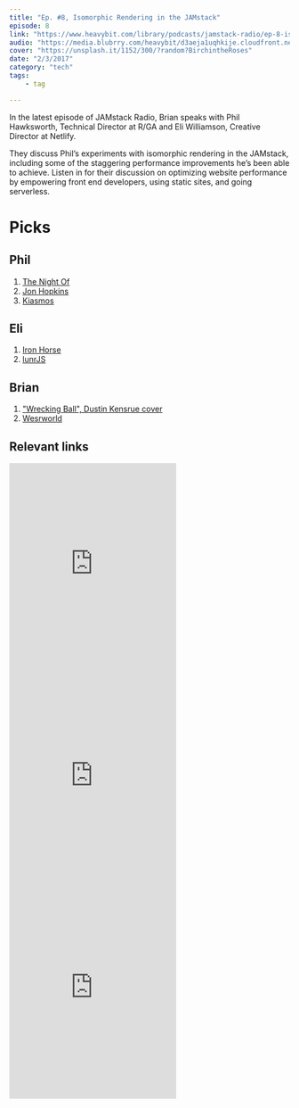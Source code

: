```yaml
---
title: "Ep. #8, Isomorphic Rendering in the JAMstack"
episode: 8
link: "https://www.heavybit.com/library/podcasts/jamstack-radio/ep-8-isomorphic-rendering-in-the-jamstack/"
audio: "https://media.blubrry.com/heavybit/d3aeja1uqhkije.cloudfront.net/podcasts/jamstack-radio/20161109-jamstack-radio-008.mp3"
cover: "https://unsplash.it/1152/300/?random?BirchintheRoses"
date: "2/3/2017"
category: "tech"
tags:
    - tag

---
```


In the latest episode of JAMstack Radio, Brian speaks with Phil Hawksworth, Technical Director at R/GA and Eli Williamson, Creative Director at Netlify.

They discuss Phil’s experiments with isomorphic rendering in the JAMstack, including some of the staggering performance improvements he’s been able to achieve. Listen in for their discussion on optimizing website performance by empowering front end developers, using static sites, and going serverless.

# Picks

## Phil

1. [The Night Of](https://www.hbo.com/the-night-of)
1. [Jon Hopkins](https://open.spotify.com/artist/7yxi31szvlbwvKq9dYOmFI?si=hWjx3WA5Te6LO4I9QxPaAg)
1. [Kiasmos](https://open.spotify.com/artist/6X8lhZ7YaRUBlOsOYimlyD?si=ylWanjRuTwOUbQWXF3Mzng)

## Eli

1. [Iron Horse](https://open.spotify.com/artist/1v3CnxHAtLMfZW8v5dGj7t?si=TkdyLOBeSo2CeeHgHlniAQ)
1. [lunrJS](https://lunrjs.com/)

## Brian

1. ["Wrecking Ball", Dustin Kensrue cover](https://open.spotify.com/album/466Ws4ox0OSJgdO16INASD?si=_Gj2qPjXQUucwnfckbPGiQ)
1. [Wesrworld](https://www.hbo.com/westworld)

## Relevant links

<iframe src="https://open.spotify.com/embed/artist/7yxi31szvlbwvKq9dYOmFI" width="300" height="380" frameborder="0" allowtransparency="true" allow="encrypted-media"></iframe>

<iframe src="https://open.spotify.com/embed/artist/6X8lhZ7YaRUBlOsOYimlyD" width="300" height="380" frameborder="0" allowtransparency="true" allow="encrypted-media"></iframe>

<iframe src="https://open.spotify.com/embed/track/5AZPbKz7m8OcFtbl08fdZl" width="300" height="380" frameborder="0" allowtransparency="true" allow="encrypted-media"></iframe>
